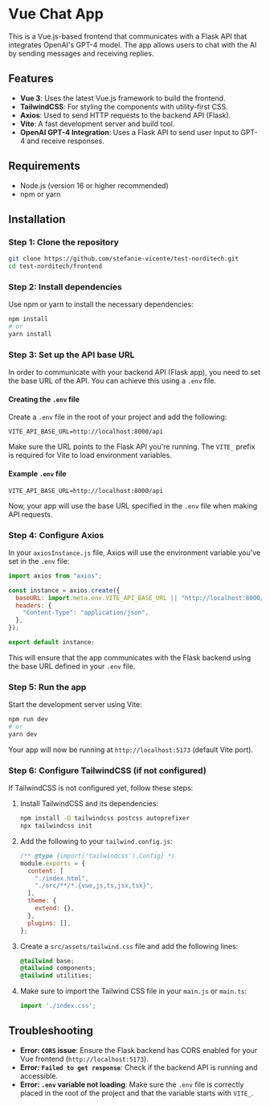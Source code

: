
# Vue Chat App

This is a Vue.js-based frontend that communicates with a Flask API that integrates OpenAI's GPT-4 model. The app allows users to chat with the AI by sending messages and receiving replies.

## Features

- **Vue 3**: Uses the latest Vue.js framework to build the frontend.
- **TailwindCSS**: For styling the components with utility-first CSS.
- **Axios**: Used to send HTTP requests to the backend API (Flask).
- **Vite**: A fast development server and build tool.
- **OpenAI GPT-4 Integration**: Uses a Flask API to send user input to GPT-4 and receive responses.

## Requirements

- Node.js (version 16 or higher recommended)
- npm or yarn

## Installation

### Step 1: Clone the repository

```bash
git clone https://github.com/stefanie-vicente/test-norditech.git
cd test-norditech/frontend
```

### Step 2: Install dependencies

Use npm or yarn to install the necessary dependencies:

```bash
npm install
# or
yarn install
```

### Step 3: Set up the API base URL

In order to communicate with your backend API (Flask app), you need to set the base URL of the API. You can achieve this using a `.env` file.

#### Creating the `.env` file

Create a `.env` file in the root of your project and add the following:

```env
VITE_API_BASE_URL=http://localhost:8000/api
```

Make sure the URL points to the Flask API you're running. The `VITE_` prefix is required for Vite to load environment variables.

#### Example `.env` file

```env
VITE_API_BASE_URL=http://localhost:8000/api
```

Now, your app will use the base URL specified in the `.env` file when making API requests.

### Step 4: Configure Axios

In your `axiosInstance.js` file, Axios will use the environment variable you've set in the `.env` file:

```javascript
import axios from "axios";

const instance = axios.create({
  baseURL: import.meta.env.VITE_API_BASE_URL || "http://localhost:8000/api", // Use the env variable or fallback to localhost
  headers: {
    "Content-Type": "application/json",
  },
});

export default instance;
```

This will ensure that the app communicates with the Flask backend using the base URL defined in your `.env` file.

### Step 5: Run the app

Start the development server using Vite:

```bash
npm run dev
# or
yarn dev
```

Your app will now be running at `http://localhost:5173` (default Vite port).

### Step 6: Configure TailwindCSS (if not configured)

If TailwindCSS is not configured yet, follow these steps:

1. Install TailwindCSS and its dependencies:

   ```bash
   npm install -D tailwindcss postcss autoprefixer
   npx tailwindcss init
   ```

2. Add the following to your `tailwind.config.js`:

   ```javascript
   /** @type {import('tailwindcss').Config} */
   module.exports = {
     content: [
       "./index.html",
       "./src/**/*.{vue,js,ts,jsx,tsx}",
     ],
     theme: {
       extend: {},
     },
     plugins: [],
   };
   ```

3. Create a `src/assets/tailwind.css` file and add the following lines:

   ```css
   @tailwind base;
   @tailwind components;
   @tailwind utilities;
   ```

4. Make sure to import the Tailwind CSS file in your `main.js` or `main.ts`:

   ```javascript
   import './index.css';
   ```

## Troubleshooting

- **Error: `CORS` issue**: Ensure the Flask backend has CORS enabled for your Vue frontend (`http://localhost:5173`).
- **Error: `Failed to get response`**: Check if the backend API is running and accessible.
- **Error: `.env` variable not loading**: Make sure the `.env` file is correctly placed in the root of the project and that the variable starts with `VITE_`.
